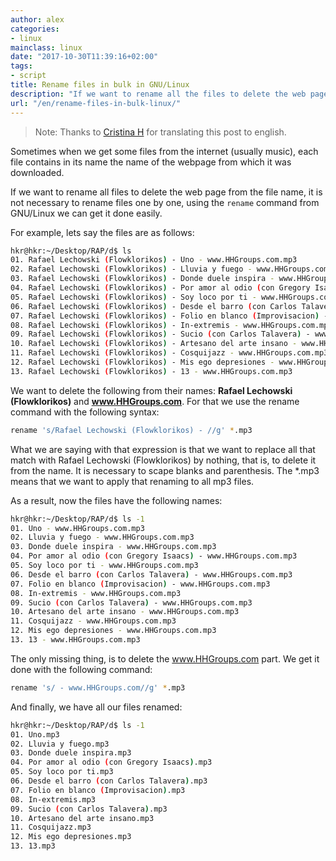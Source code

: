 ```yaml
---
author: alex
categories:
- linux
mainclass: linux
date: "2017-10-30T11:39:16+02:00"
tags:
- script
title: Rename files in bulk in GNU/Linux
description: "If we want to rename all the files to delete the web page name from the file name, there is no need in going renaming file by file. using the rename command of GNU/Linux we can get it done so easily."
url: "/en/rename-files-in-bulk-linux/"
---
```


> Note: Thanks to [Cristina H](https://elbauldelprogramador.com/author/cristina/) for translating this post to english.

Sometimes when we get some files from the internet (usually music), each file contains in its name the name of the webpage from which it was downloaded.

If we want to rename all files to delete the web page from the file name, it is not necessary to rename files one by one, using the `rename` command from GNU/Linux we can get it done easily.

For example, lets say the files are as follows:

<!--more--><!--ad-->

```bash
hkr@hkr:~/Desktop/RAP/d$ ls
01. Rafael Lechowski (Flowklorikos) - Uno - www.HHGroups.com.mp3
02. Rafael Lechowski (Flowklorikos) - Lluvia y fuego - www.HHGroups.com.mp3
03. Rafael Lechowski (Flowklorikos) - Donde duele inspira - www.HHGroups.com.mp3
04. Rafael Lechowski (Flowklorikos) - Por amor al odio (con Gregory Isaacs) - www.HHGroups.com.mp3
05. Rafael Lechowski (Flowklorikos) - Soy loco por ti - www.HHGroups.com.mp3
06. Rafael Lechowski (Flowklorikos) - Desde el barro (con Carlos Talavera) - www.HHGroups.com.mp3
07. Rafael Lechowski (Flowklorikos) - Folio en blanco (Improvisacion) - www.HHGroups.com.mp3
08. Rafael Lechowski (Flowklorikos) - In-extremis - www.HHGroups.com.mp3
09. Rafael Lechowski (Flowklorikos) - Sucio (con Carlos Talavera) - www.HHGroups.com.mp3
10. Rafael Lechowski (Flowklorikos) - Artesano del arte insano - www.HHGroups.com.mp3
11. Rafael Lechowski (Flowklorikos) - Cosquijazz - www.HHGroups.com.mp3
12. Rafael Lechowski (Flowklorikos) - Mis ego depresiones - www.HHGroups.com.mp3
13. Rafael Lechowski (Flowklorikos) - 13 - www.HHGroups.com.mp3
```

We want to delete the following from their names: **Rafael Lechowski (Flowklorikos)** and **www.HHGroups.com**. For that we use the rename command with the following syntax:

```bash
rename 's/Rafael Lechowski (Flowklorikos) - //g' *.mp3
```

What we are saying with that expression is that we want to replace all that match with Rafael Lechowski (Flowklorikos) by nothing, that is, to delete it from the name. It is necessary to scape blanks and parenthesis. The *.mp3 means that we want to apply that renaming to all mp3 files.

As a result, now the files have the following names:

```bash
hkr@hkr:~/Desktop/RAP/d$ ls -1
01. Uno - www.HHGroups.com.mp3
02. Lluvia y fuego - www.HHGroups.com.mp3
03. Donde duele inspira - www.HHGroups.com.mp3
04. Por amor al odio (con Gregory Isaacs) - www.HHGroups.com.mp3
05. Soy loco por ti - www.HHGroups.com.mp3
06. Desde el barro (con Carlos Talavera) - www.HHGroups.com.mp3
07. Folio en blanco (Improvisacion) - www.HHGroups.com.mp3
08. In-extremis - www.HHGroups.com.mp3
09. Sucio (con Carlos Talavera) - www.HHGroups.com.mp3
10. Artesano del arte insano - www.HHGroups.com.mp3
11. Cosquijazz - www.HHGroups.com.mp3
12. Mis ego depresiones - www.HHGroups.com.mp3
13. 13 - www.HHGroups.com.mp3
```

The only missing thing, is to delete the www.HHGroups.com part. We get it done with the following command:

```bash
rename 's/ - www.HHGroups.com//g' *.mp3
```

And finally, we have all our files renamed:

```bash
hkr@hkr:~/Desktop/RAP/d$ ls -1
01. Uno.mp3
02. Lluvia y fuego.mp3
03. Donde duele inspira.mp3
04. Por amor al odio (con Gregory Isaacs).mp3
05. Soy loco por ti.mp3
06. Desde el barro (con Carlos Talavera).mp3
07. Folio en blanco (Improvisacion).mp3
08. In-extremis.mp3
09. Sucio (con Carlos Talavera).mp3
10. Artesano del arte insano.mp3
11. Cosquijazz.mp3
12. Mis ego depresiones.mp3
13. 13.mp3
```
